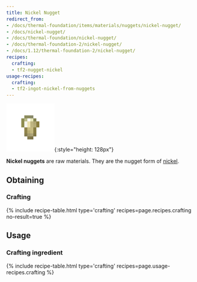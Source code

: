 ```yaml
---
title: Nickel Nugget
redirect_from:
- /docs/thermal-foundation/items/materials/nuggets/nickel-nugget/
- /docs/nickel-nugget/
- /docs/thermal-foundation/nickel-nugget/
- /docs/thermal-foundation-2/nickel-nugget/
- /docs/1.12/thermal-foundation-2/nickel-nugget/
recipes:
  crafting:
  - tf2-nugget-nickel
usage-recipes:
  crafting:
  - tf2-ingot-nickel-from-nuggets
---
```


![Nickel nugget](/assets/images/thermal-foundation-2/nugget-nickel.png){:style="height: 128px"}


**Nickel nuggets** are raw materials. They are the nugget form of
[nickel](/docs/1.12/thermal-foundation/nickel-ingot/).


Obtaining
---------

### Crafting
{% include recipe-table.html type='crafting' recipes=page.recipes.crafting no-result=true %}


Usage
-----

### Crafting ingredient
{% include recipe-table.html type='crafting' recipes=page.usage-recipes.crafting %}
